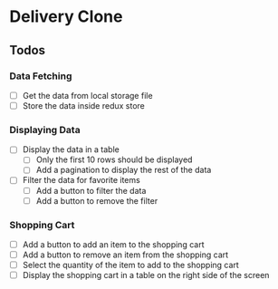 # Delivery Clone

## Todos

### Data Fetching 
- [ ] Get the data from local storage file
- [ ] Store the data inside redux store
  
### Displaying Data
- [ ] Display the data in a table
  - [ ] Only the first 10 rows should be displayed
  - [ ] Add a pagination to display the rest of the data
- [ ] Filter the data for favorite items
  - [ ] Add a button to filter the data
  - [ ] Add a button to remove the filter
  
### Shopping Cart
- [ ] Add a button to add an item to the shopping cart
- [ ] Add a button to remove an item from the shopping cart
- [ ] Select the quantity of the item to add to the shopping cart
- [ ] Display the shopping cart in a table on the right side of the screen